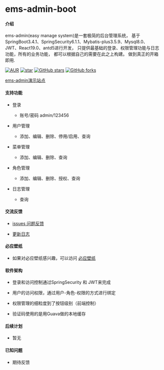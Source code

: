 # ems-admin-boot

#### 介绍
ems-admin(easy manage system)是一套极简的后台管理系统，
基于SpringBoot3.4.1、SpringSecurity6.1.1、Mybatis-plus3.5.9、Mysql8.0、
JWT、React19.0、antd5进行开发，
只提供最基础的登录、权限管理功能与日志功能，所有的业务功能，
都可以根据自己的需要在此之上构建。
做到真正的开箱即用.


[![AUR](https://img.shields.io/badge/license-Apache%20License%202.0-blue.svg)](https://github.com/ems-admin/ems-react/blob/master/LICENSE)
[![star](https://gitee.com/ems-admin/ems-admin-react/badge/star.svg?theme=white)](https://gitee.com/ems-admin/ems-admin-react)
[![GitHub stars](https://img.shields.io/github/stars/ems-admin/ems-react.svg?style=social&label=Stars)](https://github.com/ems-admin/ems-react)
[![GitHub forks](https://img.shields.io/github/forks/ems-admin/ems-react.svg?style=social&label=Fork)](https://github.com/ems-admin/ems-react)

[ems-admin演示站点](http://ems.facebook47.cn/)

#### 支持功能

-  登录
   - 账号/密码 admin/123456

   
-  用户管理
   - 添加、编辑、删除、停用/启用、查询
   
   
-  菜单管理
   - 添加、编辑、删除、查询

   
-  角色管理
   - 添加、编辑、删除、授权、查询

   
-  日志管理
   - 查询


#### 交流反馈


- [issues 问题反馈](https://github.com/ems-admin/ems-react/issues)


- [更新日志](CHANGELOG.md)


####  必应壁纸

- 如果对必应壁纸感兴趣，可以访问 [必应壁纸](https://bing.fullpx.com)


#### 软件架构

- 登录和访问控制通过SpringSecurity 和 JWT来完成


- 用户的访问权限，通过用户-角色-权限的方式进行绑定


- 权限管理的细粒度到了按钮级别（前端控制）


- 验证码使用的是用Guava做的本地缓存


#### 后续计划

- 暂无


#### 已知问题

- 期待反馈



